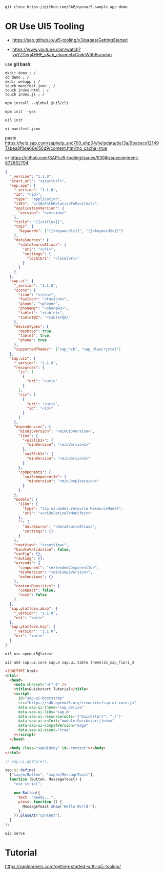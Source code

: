 ```
git clone https://github.com/SAP/openui5-sample-app demo
```

# OR Use UI5 Tooling

- https://sap.github.io/ui5-tooling/v3/pages/GettingStarted

- https://www.youtube.com/watch?v=YZDeq4HHF_s&ab_channel=CodeWithBrandon

use **git bash**:

```
mkdir demo ; /
cd demo ; /
mkdir webapp ; /
touch manifest.json ; /
touch index.html ; /
touch index.js ; /
```

```
npm install --global @ui5/cli
```

```
npm init --yes
```

```
ui5 init
```

```
vi manifest.json
```

paste https://help.sap.com/saphelp_snc700_ehp04/helpdata/de/3a/9babace121497abea8f0ea66e156d9/content.htm?no_cache=true

or https://github.com/SAP/ui5-tooling/issues/530#issuecomment-872862794

```json title="/webapp/manifest.json"
{
  "_version": "1.1.0",
  "start_url": "<startUrl>",
  "sap.app": {
    "_version": "1.1.0",
    "id": "<id>",
    "type": "application",
    "i18n": "<i18nPathRelativeToManifest>",
    "applicationVersion": {
      "version": "<version>"
    },
    "title": "{{<title>}}",
    "tags": {
      "keywords": ["{{<keyword1>}}", "{{<keyword2>}}"]
    },
    "dataSources": {
      "<dataSourceAlias>": {
        "uri": "<uri>",
        "settings": {
          "localUri": "<localUri>"
        }
      }
    }
  },
  "sap.ui": {
    "_version": "1.1.0",
    "icons": {
      "icon": "<icon>",
      "favIcon": "<favIcon>",
      "phone": "<phone>",
      "phone@2": "<phone@2>",
      "tablet": "<tablet>",
      "tablet@2": "<tablet@2>"
    },
    "deviceTypes": {
      "desktop": true,
      "tablet": true,
      "phone": true
    },
    "supportedThemes": ["sap_hcb", "sap_bluecrystal"]
  },
  "sap.ui5": {
    "_version": "1.1.0",
    "resources": {
      "js": [
        {
          "uri": "<uri>"
        }
      ],
      "css": [
        {
          "uri": "<uri>",
          "id": "<id>"
        }
      ]
    },
    "dependencies": {
      "minUI5Version": "<minUI5Version>",
      "libs": {
        "<ui5lib1>": {
          "minVersion": "<minVersion1>"
        },
        "<ui5lib2>": {
          "minVersion": "<minVersion2>"
        }
      },
      "components": {
        "<ui5component1>": {
          "minVersion": "<minComp1Version>"
        }
      }
    },
    "models": {
      "i18n": {
        "type": "sap.ui.model.resource.ResourceModel",
        "uri": "<uriRelativeToManifest>"
      },
      "": {
        "dataSource": "<dataSourceAlias>",
        "settings": {}
      }
    },
    "rootView": "<rootView>",
    "handleValidation": false,
    "config": {},
    "routing": {},
    "extends": {
      "component": "<extendedComponentId>",
      "minVersion": "<minComp1Version>",
      "extensions": {}
    },
    "contentDensities": {
      "compact": false,
      "cozy": false
    }
  },
  "sap.platform.abap": {
    "_version": "1.1.0",
    "uri": "<uri>"
  },
  "sap.platform.hcp": {
    "_version": "1.1.0",
    "uri": "<uri>"
  }
}
```

```
ui5 use openui5@latest
```

```
ui5 add sap.ui.core sap.m sap.ui.table themelib_sap_fiori_3
```

```html title="/webapp/index.html"
<!DOCTYPE html>
<html>
  <head>
    <meta charset="utf-8" />
    <title>Quickstart Tutorial</title>
    <script
      id="sap-ui-bootstrap"
      src="https://sdk.openui5.org/resources/sap-ui-core.js"
      data-sap-ui-theme="sap_belize"
      data-sap-ui-libs="sap.m"
      data-sap-ui-resourceroots='{"Quickstart": "./"}'
      data-sap-ui-onInit="module:Quickstart/index"
      data-sap-ui-compatVersion="edge"
      data-sap-ui-async="true"
    ></script>
  </head>

  <body class="sapUiBody" id="content"></body>
</html>
```

```javascript title="/webapp/index.js"
// sap.ui.getCore().

sap.ui.define(
  ["sap/m/Button", "sap/m/MessageToast"],
  function (Button, MessageToast) {
    "use strict";

    new Button({
      text: "Ready...",
      press: function () {
        MessageToast.show("Hello World!");
      },
    }).placeAt("content");
  }
);
```

```
ui5 serve
```

# Tutorial

https://saplearners.com/getting-started-with-ui5-tooling/
